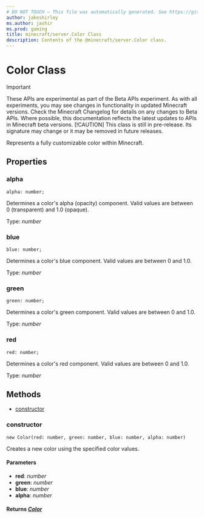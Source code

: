 ```yaml
---
# DO NOT TOUCH — This file was automatically generated. See https://github.com/mojang/minecraftapidocsgenerator to modify descriptions, examples, etc.
author: jakeshirley
ms.author: jashir
ms.prod: gaming
title: minecraft/server.Color Class
description: Contents of the @minecraft/server.Color class.
---
```

# Color Class
>[!IMPORTANT]
>These APIs are experimental as part of the Beta APIs experiment. As with all experiments, you may see changes in functionality in updated Minecraft versions. Check the Minecraft Changelog for details on any changes to Beta APIs. Where possible, this documentation reflects the latest updates to APIs in Minecraft beta versions.
> [!CAUTION]
> This class is still in pre-release.  Its signature may change or it may be removed in future releases.

Represents a fully customizable color within Minecraft.

## Properties

### **alpha**
`alpha: number;`

Determines a color's alpha (opacity) component. Valid values are between 0 (transparent) and 1.0 (opaque).

Type: *number*

### **blue**
`blue: number;`

Determines a color's blue component. Valid values are between 0 and 1.0.

Type: *number*

### **green**
`green: number;`

Determines a color's green component. Valid values are between 0 and 1.0.

Type: *number*

### **red**
`red: number;`

Determines a color's red component. Valid values are between 0 and 1.0.

Type: *number*

## Methods
- [constructor](#constructor)

### **constructor**
`
new Color(red: number, green: number, blue: number, alpha: number)
`

Creates a new color using the specified color values.

#### **Parameters**
- **red**: *number*
- **green**: *number*
- **blue**: *number*
- **alpha**: *number*

#### **Returns** [*Color*](Color.md)
